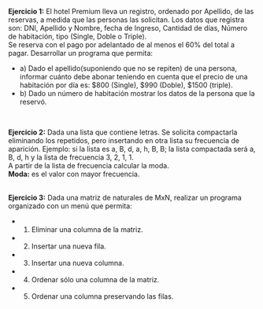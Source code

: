 <b>Ejercicio 1:</b> El hotel Premium lleva un registro, ordenado por Apellido, de las reservas, a medida que las personas las solicitan. Los datos que registra son: DNI, Apellido y Nombre, fecha de Ingreso, Cantidad de días, Número de habitación, tipo (Single, Doble o Triple).<br>
Se reserva con el pago por adelantado de al menos el 60% del total a pagar. Desarrollar un programa que permita:<br>
* a) Dado el apellido(suponiendo que no se repiten) de una persona, informar cuánto debe abonar teniendo en cuenta que el precio de una habitación por día es: $800 (Single), $990 (Doble), $1500 (triple).<br>
* b) Dado un número de habitación mostrar los datos de la persona que la reservó.<br>
<br>

<b>Ejercicio 2:</b> Dada una lista que contiene letras. Se solicita compactarla eliminando los repetidos, pero insertando en otra lista su frecuencia de aparición. Ejemplo: si la lista es a, B, d, a, h, B, B; la lista compactada será a, B, d, h y la lista de frecuencia 3, 2, 1, 1.<br>
A partir de la lista de frecuencia calcular la moda.<br>
<b>Moda:</b> es el valor con mayor frecuencia.<br>
<br>

<b>Ejercicio 3:</b> Dada una matriz de naturales de MxN, realizar un programa organizado con un menú que permita:<br>
* 1. Eliminar una columna de la matriz.<br>
* 2. Insertar una nueva fila.<br>
* 3. Insertar una nueva columna.<br>
* 4. Ordenar sólo una columna de la matriz.<br>
* 5. Ordenar una columna preservando las filas.
<br>
